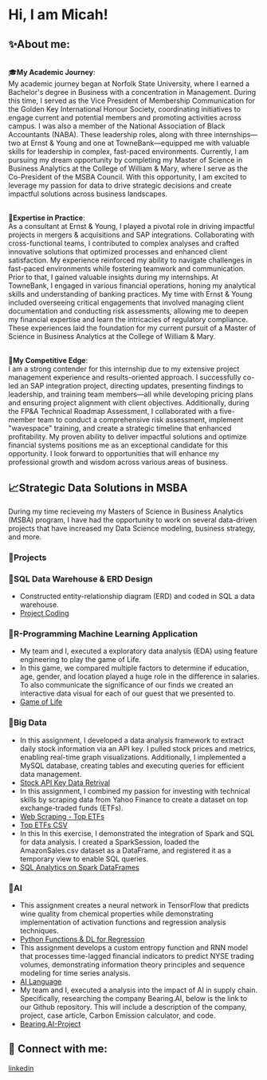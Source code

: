 <h1>Hi, I am Micah! 

<h2>✨About me:</h2>

<br>🎓**My Academic Journey**:<br>
My academic journey began at Norfolk State University, where I earned a Bachelor's degree in Business with a concentration in Management. During this time, I served as the Vice President of Membership Communication for the Golden Key International Honour Society, coordinating initiatives to engage current and potential members and promoting activities across campus. I was also a member of the National Association of Black Accountants (NABA). These leadership roles, along with three internships—two at Ernst & Young and one at TowneBank—equipped me with valuable skills for leadership in complex, fast-paced environments. Currently, I am pursuing my dream opportunity by completing my Master of Science in Business Analytics at the College of William & Mary, where I serve as the Co-President of the MSBA Council. With this opportunity, I am excited to leverage my passion for data to drive strategic decisions and create impactful solutions across business landscapes.

<br>💼**Expertise in Practice**:<br>
As a consultant at Ernst & Young, I played a pivotal role in driving impactful projects in mergers & acquisitions and SAP integrations. Collaborating with cross-functional teams, I contributed to complex analyses and crafted innovative solutions that optimized processes and enhanced client satisfaction. My experience reinforced my ability to navigate challenges in fast-paced environments while fostering teamwork and communication. Prior to that, I gained valuable insights during my internships. At TowneBank, I engaged in various financial operations, honing my analytical skills and understanding of banking practices. My time with Ernst & Young included overseeing critical engagements that involved managing client documentation and conducting risk assessments, allowing me to deepen my financial expertise and learn the intricacies of regulatory compliance. These experiences laid the foundation for my current pursuit of a Master of Science in Business Analytics at the College of William & Mary.

<br>🌼**My Competitive Edge**:<br>
I am a strong contender for this internship due to my extensive project management experience and results-oriented approach. I successfully co-led an SAP integration project, directing updates, presenting findings to leadership, and training team members—all while developing pricing plans and ensuring project alignment with client objectives. Additionally, during the FP&A Technical Roadmap Assessment, I collaborated with a five-member team to conduct a comprehensive risk assessment, implement "wavespace" training, and create a strategic timeline that enhanced profitability. My proven ability to deliver impactful solutions and optimize financial systems positions me as an exceptional candidate for this opportunity. I look forward to opportunities that will enhance my professional growth and wisdom across various areas of business.

<h2>📈Strategic Data Solutions in MSBA</h2>
During my time recieveing my Masters of Science in Business Analytics (MSBA) program, I have had the opportunity to work on several data-driven projects that have increased my Data Science modeling, business strategy, and more. 

<h3>🎯Projects </h3>

<h3>📍SQL Data Warehouse & ERD Design</h3>

* Constructed entity-relationship diagram (ERD) and coded in SQL a data warehouse.
* [Project Coding](https://github.com/MThompson384/SQL-Coding)

<h3>📍R-Programming Machine Learning Application </h3>

* My team and I, executed a exploratory data analysis (EDA) using feature engineering to play the game of Life. 
* In this game, we compared multiple factors to determine if education, age, gender, and location played a huge role in the difference in salaries. To also communicate the significance of our finds we created an interactive data visual for each of our guest that we presented to. 
* [Game of Life](https://github.com/MThompson384/R-Programming-Machine-Learning-Application/blob/main/Game%20of%20Life.ipynb)

<h3>📍Big Data </h3>

* In this assignment, I developed a data analysis framework to extract daily stock information via an API key. I pulled stock prices and metrics, enabling real-time graph visualizations. Additionally, I implemented a MySQL database, creating tables and executing queries for efficient data management.
* [Stock API Key Data Retrival](https://github.dev/MThompson384/Big-Data/blob/main/Assignment%201-%20Retrieving%20data%20from%20an%20AP.ipynb)
* In this assignment, I combined my passion for investing with technical skills by scraping data from Yahoo Finance to create a dataset on top exchange-traded funds (ETFs).
* [Web Scraping - Top ETFs](https://github.com/MThompson384/Big-Data/blob/main/Assignment%202-Web%20scraping.py)
* [Top ETFs CSV](https://github.com/MThompson384/Big-Data/blob/main/Top_ETFs_Dataset.csv)
* In this In this exercise, I demonstrated the integration of Spark and SQL for data analysis. I created a SparkSession, loaded the AmazonSales.csv dataset as a DataFrame, and registered it as a temporary view to enable SQL queries.
* [SQL Analytics on Spark DataFrames](https://github.com/MThompson384/Big-Data/blob/main/Assignment%206-Spark.ipynb)

<h3>📍AI </h3>

* This assignment creates a neural network in TensorFlow that predicts wine quality from chemical properties while demonstrating implementation of activation functions and regression analysis techniques.
* [Python Functions & DL for Regression](https://github.com/MThompson384/Artificial-Intelligence/blob/main/AI_Python_Functions_%26_DL_for_Regression.ipynb)
* This assignment develops a custom entropy function and RNN model that processes time-lagged financial indicators to predict NYSE trading volumes, demonstrating information theory principles and sequence modeling for time series analysis.
* [AI Language](https://github.com/MThompson384/Artificial-Intelligence/blob/main/AI_Language.ipynb)
* My team and I, executed a analysis into the impact of AI in supply chain. Specifically, researching the company Bearing.AI, below is the link to our Github repository. This will include a description of the company, project, case article, Carbon Emission calculator, and code.
* [Bearing.AI-Project](https://github.com/MThompson384/Bearing.AI-Project)

<h2> 🤳 Connect with me:</h2>

[linkedin](https://www.linkedin.com/in/micah-thompson-/)

